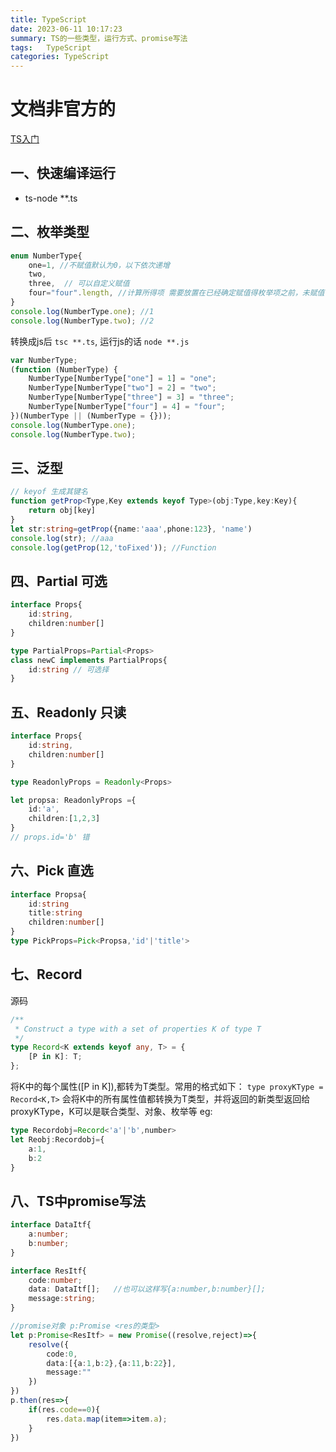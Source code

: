 ```yaml
---
title: TypeScript
date: 2023-06-11 10:17:23
summary: TS的一些类型，运行方式、promise写法
tags:   TypeScript
categories: TypeScript
---
```


# 文档非官方的
[TS入门](http://ts.xcatliu.com/)

## 一、快速编译运行
- ts-node **.ts

## 二、枚举类型
```ts
enum NumberType{
    one=1, //不赋值默认为0，以下依次递增
    two,
    three,  // 可以自定义赋值
    four="four".length, //计算所得项 需要放置在已经确定赋值得枚举项之前，未赋值不能放
}
console.log(NumberType.one); //1
console.log(NumberType.two); //2
```
转换成js后 `tsc **.ts`, 运行js的话 `node **.js`
```js
var NumberType;
(function (NumberType) {
    NumberType[NumberType["one"] = 1] = "one";
    NumberType[NumberType["two"] = 2] = "two";
    NumberType[NumberType["three"] = 3] = "three";
    NumberType[NumberType["four"] = 4] = "four";
})(NumberType || (NumberType = {}));
console.log(NumberType.one);
console.log(NumberType.two);
```

## 三、泛型<T>
```ts
// keyof 生成其键名
function getProp<Type,Key extends keyof Type>(obj:Type,key:Key){
    return obj[key]
}
let str:string=getProp({name:'aaa',phone:123}, 'name')
console.log(str); //aaa
console.log(getProp(12,'toFixed')); //Function
```

## 四、Partial 可选
```ts
interface Props{
    id:string,
    children:number[]
}

type PartialProps=Partial<Props>
class newC implements PartialProps{
    id:string // 可选择
}
```

## 五、Readonly 只读
```ts
interface Props{
    id:string,
    children:number[]
}

type ReadonlyProps = Readonly<Props>

let propsa: ReadonlyProps ={
    id:'a',
    children:[1,2,3]
}
// props.id='b' 错
```

## 六、Pick 直选
```ts
interface Propsa{
    id:string
    title:string
    children:number[]
}
type PickProps=Pick<Propsa,'id'|'title'>
```

## 七、Record
源码
```ts
/**
 * Construct a type with a set of properties K of type T
 */
type Record<K extends keyof any, T> = {
    [P in K]: T;
};
```
将K中的每个属性([P in K]),都转为T类型。常用的格式如下：
`type proxyKType = Record<K,T>`
会将K中的所有属性值都转换为T类型，并将返回的新类型返回给proxyKType，K可以是联合类型、对象、枚举等
eg:
```ts
type Recordobj=Record<'a'|'b',number>
let Reobj:Recordobj={
    a:1,
    b:2
}
```

## 八、TS中promise写法
```ts
interface DataItf{
    a:number;
    b:number;
}

interface ResItf{
    code:number;
    data: DataItf[];   //也可以这样写{a:number,b:number}[];
    message:string;
}

//promise对象 p:Promise <res的类型>
let p:Promise<ResItf> = new Promise((resolve,reject)=>{
    resolve({
        code:0,
        data:[{a:1,b:2},{a:11,b:22}],
        message:""
    })
})
p.then(res=>{
    if(res.code==0){
        res.data.map(item=>item.a);
    }
})
```